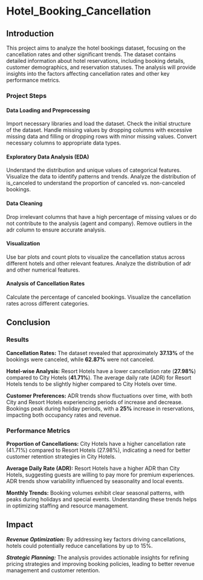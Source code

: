 # Hotel_Booking_Cancellation

## Introduction
This project aims to analyze the hotel bookings dataset, focusing on the cancellation rates and other significant trends. The dataset contains detailed information about hotel reservations, including booking details, customer demographics, and reservation statuses. The analysis will provide insights into the factors affecting cancellation rates and other key performance metrics.

### Project Steps

#### Data Loading and Preprocessing
Import necessary libraries and load the dataset.
Check the initial structure of the dataset.
Handle missing values by dropping columns with excessive missing data and filling or dropping rows with minor missing values.
Convert necessary columns to appropriate data types.

#### Exploratory Data Analysis (EDA)
Understand the distribution and unique values of categorical features.
Visualize the data to identify patterns and trends.
Analyze the distribution of is_canceled to understand the proportion of canceled vs. non-canceled bookings.

#### Data Cleaning
Drop irrelevant columns that have a high percentage of missing values or do not contribute to the analysis (agent and company).
Remove outliers in the adr column to ensure accurate analysis.

#### Visualization
Use bar plots and count plots to visualize the cancellation status across different hotels and other relevant features.
Analyze the distribution of adr and other numerical features.

#### Analysis of Cancellation Rates
Calculate the percentage of canceled bookings.
Visualize the cancellation rates across different categories.


## Conclusion

### Results
**Cancellation Rates:** 
The dataset revealed that approximately **37.13%** of the bookings were canceled, while **62.87%** were not canceled.

**Hotel-wise Analysis:** 
Resort Hotels have a lower cancellation rate (**27.98%**) compared to City Hotels (**41.71%**).
The average daily rate (ADR) for Resort Hotels tends to be slightly higher compared to City Hotels over time.

**Customer Preferences:** 
ADR trends show fluctuations over time, with both City and Resort Hotels experiencing periods of increase and decrease.
Bookings peak during holiday periods, with a **25%** increase in reservations, impacting both occupancy rates and revenue.

### Performance Metrics
**Proportion of Cancellations:** 
City Hotels have a higher cancellation rate (41.71%) compared to Resort Hotels (27.98%), indicating a need for better customer retention strategies in City Hotels.

**Average Daily Rate (ADR):** 
Resort Hotels have a higher ADR than City Hotels, suggesting guests are willing to pay more for premium experiences. ADR trends show variability influenced by seasonality and local events.

**Monthly Trends:**
Booking volumes exhibit clear seasonal patterns, with peaks during holidays and special events. Understanding these trends helps in optimizing staffing and resource management.

## Impact
***Revenue Optimization:***
By addressing key factors driving cancellations, hotels could potentially reduce cancellations by up to 15%.

***Strategic Planning:*** 
The analysis provides actionable insights for refining pricing strategies and improving booking policies, leading to better revenue management and customer retention.
